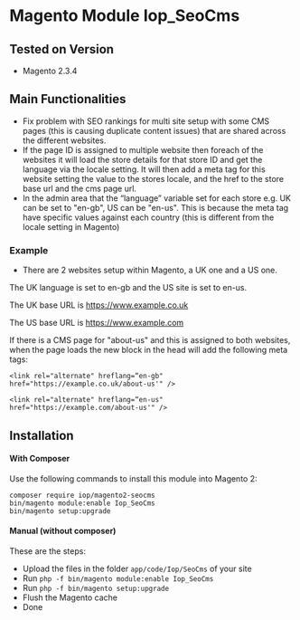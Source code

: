 # Magento Module Iop_SeoCms

## Tested on Version

* Magento 2.3.4

## Main Functionalities
* Fix problem with SEO rankings for multi site setup with some CMS pages (this is causing duplicate content issues) that are shared across the different websites. 
* If the page ID is assigned to multiple website then foreach of the websites it will load the store details 
for that store ID and get the language via the locale setting. 
It will then add a meta tag for this website setting the value to the stores locale, and the href to the store base url and the cms page url. 
*  In the admin area that the “language” variable set for each store e.g. UK can be set to "en-gb", US can be "en-us". 
This is because the meta tag have specific values against each country (this is different from the locale setting in Magento)

### Example
*  There are 2 websites setup within Magento, a UK one and a US one.

The UK language is set to en-gb and the US site is set to en-us.

The UK base URL is https://www.example.co.uk

The US base URL is https://www.example.com

If there is a CMS page for "about-us" and this is assigned to both websites, when the page loads the new block in the head will add the following meta tags:
```
<link rel="alternate" hreflang=“en-gb" href="https://example.co.uk/about-us'" />

<link rel="alternate" hreflang=“en-us" href="https://example.com/about-us'" />
```
## Installation 

#### With Composer
Use the following commands to install this module into Magento 2:

    composer require iop/magento2-seocms
    bin/magento module:enable Iop_SeoCms
    bin/magento setup:upgrade
       
#### Manual (without composer)
These are the steps:
* Upload the files in the folder `app/code/Iop/SeoCms` of your site
* Run `php -f bin/magento module:enable Iop_SeoCms`
* Run `php -f bin/magento setup:upgrade`
* Flush the Magento cache
* Done
